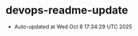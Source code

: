 # devops-readme-update
<!--START_SECTION:activity-->
- Auto-updated at Wed Oct  8 17:34:29 UTC 2025
<!--END_SECTION:activity-->
